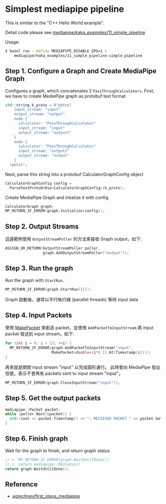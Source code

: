 # Simplest mediapipe pipeline

This is similar to the "C++ Hello World example".

Detail code please see [mediapipe/kaka_examples/11_simple_pipeline](https://github.com/kaka-lin/mediapipe/tree/kaka/mediapipe/kaka_examples/11_simple_pipeline)

Usage:

```bash
$ bazel run --define MEDIAPIPE_DISABLE_GPU=1 \
    mediapipe/kaka_examples/11_simple_pipeline:simple_pipeline
```

## Step 1. Configure a Graph and Create MediaPipe Graph

Configures a graph, which concatenates 2 `PassThroughCalculators`. First, we have to create MediePipe graph as protobuf text format

```cpp
std::string k_proto = R"pbtxt(
    input_stream: "input"
    output_stream: "output"
    node {
      calculator: "PassThroughCalculator"
      input_stream: "input"
      output_stream: "output1"
    }
    node {
      calculator: "PassThroughCalculator"
      input_stream: "output1"
      output_stream: "output"
    }
  )pbtxt";
```

Next, parse this string into a protobuf CalculatorGraphConfig object

```cpp
CalculatorGraphConfig config =
  ParseTextProtoOrDie<CalculatorGraphConfig>(k_proto);
```

Create MediaPipe Graph and intialize it with config

```cpp
CalculatorGraph graph;
MP_RETURN_IF_ERROR(graph.Initialize(config));
```

## Step 2. Output Streams

這邊範例使用 `OutputStreamPoller` 的方法來接收 Graph output，如下:

```cpp
ASSIGN_OR_RETURN(OutputStreamPoller poller,
                 graph.AddOutputStreamPoller("output"));
```

## Step 3. Run the graph

Run the graph with `StartRun`.

```cpp
MP_RETURN_IF_ERROR(graph.StartRun({}));
```

Graph 啟動後，通常以平行執行緒 (parallel threads) 等待 input data

## Step 4. Input Packets

使用 [MakePacket](https://github.com/google/mediapipe/blob/master/mediapipe/framework/packet.h) 來創造 packet，並使用 `AddPacketToInputStream` 將 input packet 發送到 input stream，如下:

```cpp
for (int i = 0; i < 13; ++i) {
  MP_RETURN_IF_ERROR(graph.AddPacketToInputStream("input",
                     MakePacket<double>(i*0.1).At(Timestamp(i))));
}
```

再來就是關閉 input stream "input" 以完成圖形運行。 此時會向 MediaPipe 發出信號，表示不會再有 packets sent to input stream "input"。

```c++
MP_RETURN_IF_ERROR(graph.CloseInputStream("input"));
```

## Step 5. Get the output packets

```cpp
mediapipe::Packet packet;
while (poller.Next(&packet)) {
  std::cout << packet.Timestamp() << ": RECEIVED PACKET " << packet.Get<double>() << std::endl;
}
```

## Step 6. Finish graph

Wait for the graph to finish, and return graph status

```cpp
// = `MP_RETURN_IF_ERROR(graph.WaitUntilDone())`
// + `return mediapipe::OkStatus()`
return graph.WaitUntilDone();
```

## Reference

- [agrechnev/first_steps_mediapipe](https://github.com/agrechnev/first_steps_mediapipe/tree/master/first_steps)
